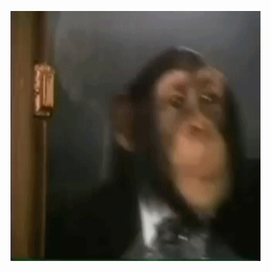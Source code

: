 <p><img allign="center" src="https://github.com/Fuble1/Fuble1/blob/main/xd.gif" width="400" height="400" /></p>
